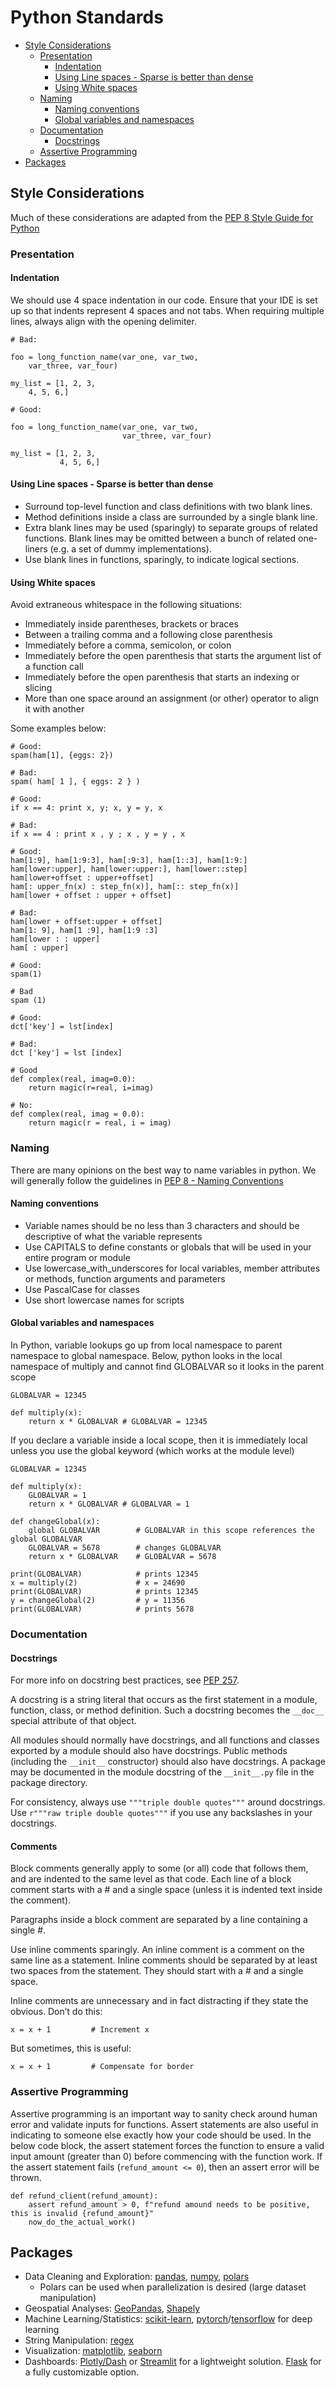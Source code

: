# Python Standards
- [Style Considerations](#style-considerations)
  * [Presentation](#presentation)
    + [Indentation](#indentation)
    + [Using Line spaces - Sparse is better than dense](#using-line-spaces---sparse-is-better-than-dense)
    + [Using White spaces](#using-white-spaces)
  * [Naming](#naming)
    + [Naming conventions](#naming-conventions)
    + [Global variables and namespaces](#global-variables-and-namespaces)
  * [Documentation](#documentation)
    + [Docstrings](#docstrings)
  * [Assertive Programming](#assertive-programming)
- [Packages](#packages)

## Style Considerations
Much of these considerations are adapted from the [PEP 8  Style Guide for Python](https://peps.python.org/pep-0008/])
### Presentation
#### Indentation
We should use 4 space indentation in our code. Ensure that your IDE is set up so that indents represent 4 spaces and not tabs. When requiring multiple lines, always align with the opening delimiter.
```{python}
# Bad:  

foo = long_function_name(var_one, var_two,  
    var_three, var_four)  

my_list = [1, 2, 3,   
    4, 5, 6,]  

# Good:  

foo = long_function_name(var_one, var_two,  
                         var_three, var_four)  

my_list = [1, 2, 3,   
           4, 5, 6,]
```
#### Using Line spaces - Sparse is better than dense
- Surround top-level function and class definitions with two blank lines.
- Method definitions inside a class are surrounded by a single blank line.
- Extra blank lines may be used (sparingly) to separate groups of related functions. Blank lines may be omitted between a bunch of related one-liners (e.g. a set of dummy implementations).
- Use blank lines in functions, sparingly, to indicate logical sections.
#### Using White spaces
Avoid extraneous whitespace in the following situations:
- Immediately inside parentheses, brackets or braces
- Between a trailing comma and a following close parenthesis
- Immediately before a comma, semicolon, or colon
- Immediately before the open parenthesis that starts the argument list of a function call
- Immediately before the open parenthesis that starts an indexing or slicing
- More than one space around an assignment (or other) operator to align it with another
  
Some examples below:
```{python}
# Good:  
spam(ham[1], {eggs: 2})  

# Bad:  
spam( ham[ 1 ], { eggs: 2 } )  

# Good:  
if x == 4: print x, y; x, y = y, x  

# Bad:  
if x == 4 : print x , y ; x , y = y , x  

# Good:  
ham[1:9], ham[1:9:3], ham[:9:3], ham[1::3], ham[1:9:]  
ham[lower:upper], ham[lower:upper:], ham[lower::step]  
ham[lower+offset : upper+offset]  
ham[: upper_fn(x) : step_fn(x)], ham[:: step_fn(x)]  
ham[lower + offset : upper + offset]  

# Bad:  
ham[lower + offset:upper + offset]  
ham[1: 9], ham[1 :9], ham[1:9 :3]  
ham[lower : : upper]  
ham[ : upper]  

# Good:  
spam(1)  

# Bad  
spam (1)  

# Good:  
dct['key'] = lst[index]  

# Bad:  
dct ['key'] = lst [index]  

# Good  
def complex(real, imag=0.0):  
    return magic(r=real, i=imag)  

# No:  
def complex(real, imag = 0.0):  
    return magic(r = real, i = imag)

```
### Naming
There are many opinions on the best way to name variables in python. We will generally follow the guidelines in [PEP 8 - Naming Conventions](https://peps.python.org/pep-0008/#naming-conventions)
#### Naming conventions
- Variable names should be no less than 3 characters and should be descriptive of what the variable represents
- Use CAPITALS to define constants or globals that will be used in your entire program or module
- Use lowercase_with_underscores for local variables, member attributes or methods, function arguments and parameters
- Use PascalCase for classes
- Use short lowercase names for scripts

#### Global variables and namespaces
In Python, variable lookups go up from local namespace to parent namespace to global namespace. Below, python looks in the local namespace of multiply and cannot find GLOBALVAR so it looks in the parent scope
```{python}
GLOBALVAR = 12345  

def multiply(x):  
    return x * GLOBALVAR # GLOBALVAR = 12345
```
If you declare a variable inside a local scope, then it is immediately local unless you use the global keyword (which works at the module level)
```{python}
GLOBALVAR = 12345  

def multiply(x):  
    GLOBALVAR = 1  
    return x * GLOBALVAR # GLOBALVAR = 1  

def changeGlobal(x):  
    global GLOBALVAR        # GLOBALVAR in this scope references the global GLOBALVAR  
    GLOBALVAR = 5678        # changes GLOBALVAR  
    return x * GLOBALVAR    # GLOBALVAR = 5678  

print(GLOBALVAR)            # prints 12345  
x = multiply(2)             # x = 24690  
print(GLOBALVAR)            # prints 12345  
y = changeGlobal(2)         # y = 11356  
print(GLOBALVAR)            # prints 5678
```
### Documentation
#### Docstrings
For more info on docstring best practices, see [PEP 257](https://peps.python.org/pep-0257/).

A docstring is a string literal that occurs as the first statement in a module, function, class, or method definition. Such a docstring becomes the ```__doc__``` special attribute of that object.

All modules should normally have docstrings, and all functions and classes exported by a module should also have docstrings. Public methods (including the ```__init__``` constructor) should also have docstrings. A package may be documented in the module docstring of the ```__init__.py``` file in the package directory.

For consistency, always use ```"""triple double quotes"""``` around docstrings. Use ```r"""raw triple double quotes"""``` if you use any backslashes in your docstrings. 

#### Comments
Block comments generally apply to some (or all) code that follows them, and are indented to the same level as that code. Each line of a block comment starts with a # and a single space (unless it is indented text inside the comment).

Paragraphs inside a block comment are separated by a line containing a single #.

Use inline comments sparingly. An inline comment is a comment on the same line as a statement. Inline comments should be separated by at least two spaces from the statement. They should start with a # and a single space.

Inline comments are unnecessary and in fact distracting if they state the obvious. Don’t do this:
```{python}
x = x + 1         # Increment x
```
But sometimes, this is useful:
```{python}
x = x + 1         # Compensate for border
```
### Assertive Programming
Assertive programming is an important way to sanity check around human error and validate inputs for functions. Assert statements are also useful in indicating to someone else exactly how your code should be used. In the below code block, the assert statement forces the function to ensure a valid input amount (greater than 0) before commencing with the function work. If the assert statement fails (```refund_amount <= 0```), then an assert error will be thrown.
```{python}
def refund_client(refund_amount):
    assert refund_amount > 0, f"refund amound needs to be positive, this is invalid {refund_amount}"
    now_do_the_actual_work()
```
## Packages
- Data Cleaning and Exploration: [pandas](https://pandas.pydata.org/pandas-docs/stable/index.html), [numpy](https://numpy.org/), [polars](https://pola.rs/)
  * Polars can be used when parallelization is desired (large dataset manipulation)
- Geospatial Analyses: [GeoPandas](https://geopandas.org/en/stable/), [Shapely](https://shapely.readthedocs.io/en/stable/manual.html)
- Machine Learning/Statistics: [scikit-learn](https://scikit-learn.org/stable/), [pytorch](https://pytorch.org/)/[tensorflow](https://www.tensorflow.org/) for deep learning
- String Manipulation: [regex](https://docs.python.org/3/library/re.html)
- Visualization: [matplotlib](https://matplotlib.org/), [seaborn](https://seaborn.pydata.org/)
- Dashboards: [Plotly/Dash](https://dash.plotly.com/) or [Streamlit](https://streamlit.io/) for a lightweight solution. [Flask](https://flask.palletsprojects.com/en/3.0.x/) for a fully customizable option.



